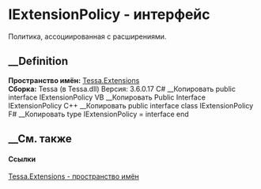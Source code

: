 # IExtensionPolicy - интерфейс
Политика, ассоциированная с расширениями.
## __Definition
 **Пространство имён:** [Tessa.Extensions](N_Tessa_Extensions.htm)  
 **Сборка:** Tessa (в Tessa.dll) Версия: 3.6.0.17
C# __Копировать
     public interface IExtensionPolicy
VB __Копировать
     Public Interface IExtensionPolicy
C++ __Копировать
     public interface class IExtensionPolicy
F# __Копировать
     type IExtensionPolicy = interface end
##  __См. также
#### Ссылки
[Tessa.Extensions - пространство имён](N_Tessa_Extensions.htm)
